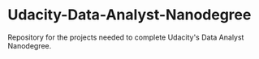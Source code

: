 # Udacity-Data-Analyst-Nanodegree
Repository for the projects needed to complete Udacity's Data Analyst Nanodegree.
